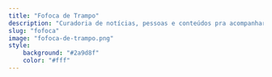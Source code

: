 ```yaml
---
title: "Fofoca de Trampo"
description: "Curadoria de notícias, pessoas e conteúdos pra acompanhar de pertinho"
slug: "fofoca"
image: "fofoca-de-trampo.png"
style:
    background: "#2a9d8f"
    color: "#fff"
---
```


